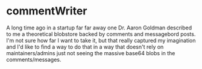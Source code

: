 # commentWriter
A long time ago in a startup far far away one Dr. Aaron Goldman described to me a theoretical blobstore
backed by comments and messagebord posts. I'm not sure how far I want to take it, but that really
captured my imagination and I'd like to find a way to do that in a way that doesn't rely on 
maintainers/admins just not seeing the massive base64 blobs in the comments/messages.
